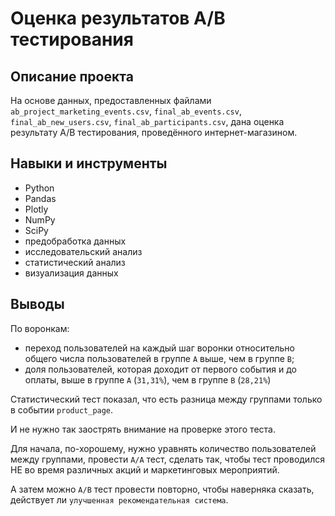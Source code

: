 # Оценка результатов A/B тестирования

## Описание проекта
На основе данных, предоставленных файлами `ab_project_marketing_events.csv`, `final_ab_events.csv`, `final_ab_new_users.csv`, `final_ab_participants.csv`, дана оценка результату A/B тестирования, проведённого интернет-магазином.

## Навыки и инструменты
* Python
* Pandas
* Plotly
* NumPy
* SciPy
* предобработка данных
* исследовательский анализ
* статистический анализ
* визуализация данных

## Выводы
По воронкам:
* переход пользователей на каждый шаг воронки относительно общего числа пользователей в группе `А` выше, чем в группе `B`;
* доля пользователей, которая доходит от первого события и до оплаты, выше в группе `A` (`31,31%`), чем в группе `B` (`28,21%`)

Статистический тест показал, что есть разница между группами только в событии `product_page`.

И не нужно так заострять внимание на проверке этого теста.

Для начала, по-хорошему, нужно уравнять количество пользователей между группами, провести `A/A` тест, сделать так, чтобы тест проводился НЕ во время различных акций и маркетинговых мероприятий.

А затем можно `A/B` тест провести повторно, чтобы наверняка сказать, действует ли `улучшенная рекомендательная система`.
